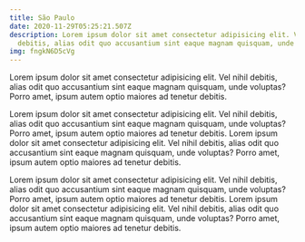 ```yaml
---
title: São Paulo
date: 2020-11-29T05:25:21.507Z
description: Lorem ipsum dolor sit amet consectetur adipisicing elit. Vel nihil
  debitis, alias odit quo accusantium sint eaque magnam quisquam, unde voluptas?
img: fngkN6D5cVg
---
```


Lorem ipsum dolor sit amet consectetur adipisicing elit. Vel nihil debitis, alias odit quo accusantium sint eaque magnam quisquam, unde voluptas? Porro amet, ipsum autem optio maiores ad tenetur debitis.

Lorem ipsum dolor sit amet consectetur adipisicing elit. Vel nihil debitis, alias odit quo accusantium sint eaque magnam quisquam, unde voluptas? Porro amet, ipsum autem optio maiores ad tenetur debitis. Lorem ipsum dolor sit amet consectetur adipisicing elit. Vel nihil debitis, alias odit quo accusantium sint eaque magnam quisquam, unde voluptas? Porro amet, ipsum autem optio maiores ad tenetur debitis.

Lorem ipsum dolor sit amet consectetur adipisicing elit. Vel nihil debitis, alias odit quo accusantium sint eaque magnam quisquam, unde voluptas? Porro amet, ipsum autem optio maiores ad tenetur debitis. Lorem ipsum dolor sit amet consectetur adipisicing elit. Vel nihil debitis, alias odit quo accusantium sint eaque magnam quisquam, unde voluptas? Porro amet, ipsum autem optio maiores ad tenetur debitis.
